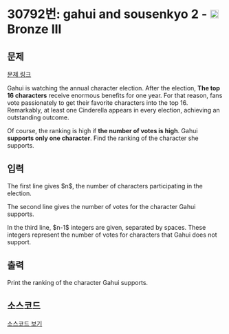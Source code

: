 # 30792번: gahui and sousenkyo 2 - <img src="https://static.solved.ac/tier_small/3.svg" style="height:20px" /> Bronze III

<!-- performance -->

<!-- 문제 제출 후 깃허브에 푸시를 했을 때 제출한 코드의 성능이 입력될 공간입니다.-->

<!-- end -->

## 문제

[문제 링크](https://boj.kr/30792)


<p>Gahui is watching the annual character election. After the election, <strong>The top 16 characters</strong> receive enormous benefits for one year. For that reason, fans vote passionately to get their favorite characters into the top 16. Remarkably, at least one Cinderella appears in every election, achieving an outstanding outcome.</p>

<p>Of course, the ranking is high if <strong>the number of votes is high</strong>. Gahui <strong>supports only one character</strong>. Find the ranking of the character she supports.</p>



## 입력


<p>The first line gives $n$, the number of characters participating in the election.</p>

<p>The second line gives the number of votes for the character Gahui supports.</p>

<p>In the third line, $n-1$ integers are given, separated by spaces. These integers represent the number of votes for characters that Gahui does not support.</p>



## 출력


<p>Print the ranking of the character Gahui supports. </p>



## 소스코드

[소스코드 보기](gahui%20and%20sousenkyo%202.cpp)